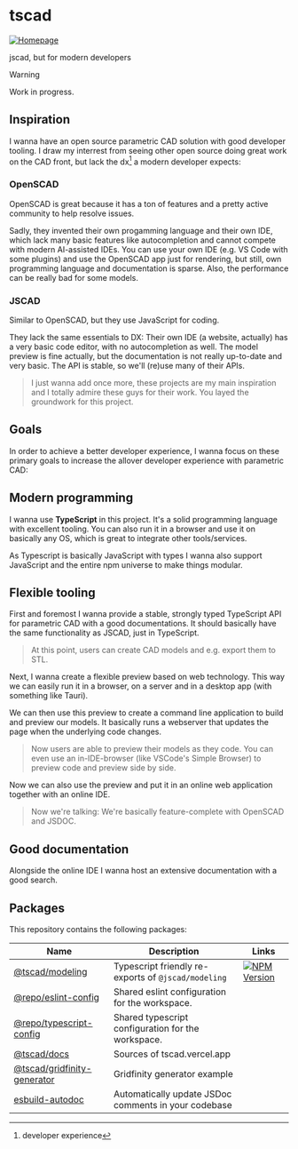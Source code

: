<!-- #region header -->
<!-- Generated by @toolsync/builtin/package-readme. Do not edit manually, instead run `toolsync prepare`. -->

# tscad

[![Homepage](https://img.shields.io/badge/docs-default)](https://tscad.vercel.app)

jscad, but for modern developers

<!-- #endregion header -->

> [!WARNING]
> Work in progress.

## Inspiration

I wanna have an open source parametric CAD solution with good developer tooling. I draw my interrest from seeing other open source doing great work on the CAD front, but lack the dx[^dx] a modern developer expects:

### OpenSCAD

OpenSCAD is great because it has a ton of features and a pretty active community to help resolve issues.

Sadly, they invented their own progamming language and their own IDE, which lack many basic features like autocompletion and cannot compete with modern AI-assisted IDEs. You can use your own IDE (e.g. VS Code with some plugins) and use the OpenSCAD app just for rendering, but still, own programming language and documentation is sparse. Also, the performance can be really bad for some models.

### JSCAD

Similar to OpenSCAD, but they use JavaScript for coding.

They lack the same essentials to DX: Their own IDE (a website, actually) has a very basic code editor, with no autocompletion as well. The model preview is fine actually, but the documentation is not really up-to-date and very basic. The API is stable, so we'll (re)use many of their APIs.

> I just wanna add once more, these projects are my main inspiration and I totally admire these guys for their work. You layed the groundwork for this project.

## Goals

In order to achieve a better developer experience, I wanna focus on these primary goals to increase the allover developer experience with parametric CAD:

## Modern programming

I wanna use **TypeScript** in this project. It's a solid programming language with excellent tooling. You can also run it in a browser and use it on basically any OS, which is great to integrate other tools/services.

As Typescript is basically JavaScript with types I wanna also support JavaScript and the entire npm universe to make things modular.

## Flexible tooling

First and foremost I wanna provide a stable, strongly typed TypeScript API for parametric CAD with a good documentations. It should basically have the same functionality as JSCAD, just in TypeScript.

> At this point, users can create CAD models and e.g. export them to STL.

Next, I wanna create a flexible preview based on web technology. This way we can easily run it in a browser, on a server and in a desktop app (with something like Tauri).

We can then use this preview to create a command line application to build and preview our models. It basically runs a webserver that updates the page when the underlying code changes.

> Now users are able to preview their models as they code. You can even use an in-IDE-browser (like VSCode's Simple Browser) to preview code and preview side by side.

Now we can also use the preview and put it in an online web application together with an online IDE.

> Now we're talking: We're basically feature-complete with OpenSCAD and JSDOC.

## Good documentation

Alongside the online IDE I wanna host an extensive documentation with a good search.

<!-- #region packages -->
<!-- Generated by @toolsync/builtin/package-readme. Do not edit manually, instead run `toolsync prepare`. -->

## Packages

This repository contains the following packages:

| Name                                                         | Description                                          | Links                                                                                                         |
| ------------------------------------------------------------ | ---------------------------------------------------- | ------------------------------------------------------------------------------------------------------------- |
| [@tscad/modeling](packages/modeling)                         | Typescript friendly re-exports of `@jscad/modeling`  | [![NPM Version](https://img.shields.io/npm/v/@tscad/modeling)](https://www.npmjs.com/package/@tscad/modeling) |
| [@repo/eslint-config](packages/eslint-config)                | Shared eslint configuration for the workspace.       |                                                                                                               |
| [@repo/typescript-config](packages/typescript-config)        | Shared typescript configuration for the workspace.   |                                                                                                               |
| [@tscad/docs](apps/docs)                                     | Sources of tscad.vercel.app                          |                                                                                                               |
| [@tscad/gridfinity-generator](examples/gridfinity-generator) | Gridfinity generator example                         |                                                                                                               |
| [esbuild-autodoc](packages/esbuild-autodoc)                  | Automatically update JSDoc comments in your codebase |                                                                                                               |

<!-- #endregion packages -->

[^dx]: developer experience
